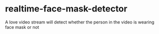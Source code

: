 # realtime-face-mask-detector
A love video stream will detect whether the person in the video is wearing face mask or not
